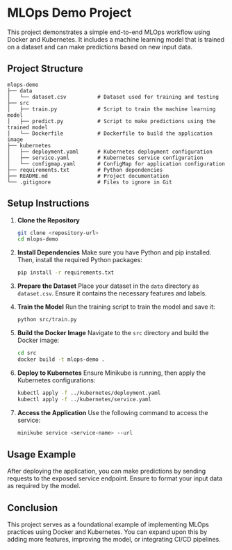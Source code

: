 # MLOps Demo Project

This project demonstrates a simple end-to-end MLOps workflow using Docker and Kubernetes. It includes a machine learning model that is trained on a dataset and can make predictions based on new input data.

## Project Structure

```
mlops-demo
├── data
│   └── dataset.csv          # Dataset used for training and testing
├── src
│   ├── train.py             # Script to train the machine learning model
│   ├── predict.py           # Script to make predictions using the trained model
│   └── Dockerfile           # Dockerfile to build the application image
├── kubernetes
│   ├── deployment.yaml      # Kubernetes deployment configuration
│   ├── service.yaml         # Kubernetes service configuration
│   └── configmap.yaml       # ConfigMap for application configuration
├── requirements.txt         # Python dependencies
├── README.md                # Project documentation
└── .gitignore               # Files to ignore in Git
```

## Setup Instructions

1. **Clone the Repository**
   ```bash
   git clone <repository-url>
   cd mlops-demo
   ```

2. **Install Dependencies**
   Make sure you have Python and pip installed. Then, install the required Python packages:
   ```bash
   pip install -r requirements.txt
   ```

3. **Prepare the Dataset**
   Place your dataset in the `data` directory as `dataset.csv`. Ensure it contains the necessary features and labels.

4. **Train the Model**
   Run the training script to train the model and save it:
   ```bash
   python src/train.py
   ```

5. **Build the Docker Image**
   Navigate to the `src` directory and build the Docker image:
   ```bash
   cd src
   docker build -t mlops-demo .
   ```

6. **Deploy to Kubernetes**
   Ensure Minikube is running, then apply the Kubernetes configurations:
   ```bash
   kubectl apply -f ../kubernetes/deployment.yaml
   kubectl apply -f ../kubernetes/service.yaml
   ```

7. **Access the Application**
   Use the following command to access the service:
   ```bash
   minikube service <service-name> --url
   ```

## Usage Example

After deploying the application, you can make predictions by sending requests to the exposed service endpoint. Ensure to format your input data as required by the model.

## Conclusion

This project serves as a foundational example of implementing MLOps practices using Docker and Kubernetes. You can expand upon this by adding more features, improving the model, or integrating CI/CD pipelines.
